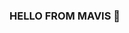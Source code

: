 ### HELLO FROM MAVIS 👋

<!--
**Zhijun-Mavis-Ding/Zhijun-Mavis-Ding** is a ✨ _special_ ✨ repository because its `README.md` (this file) appears on your GitHub profile.

Here are some ideas to get you started:

- 😄 Hello! My name is Zhijun Ding, but you can call me Mavis.
- 🏫 I am currently a senior undergrad at Denison University, Granville, OH.
- 🌱 I am a Biology and Data Analytics double major.
